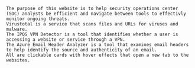     The purpose of this website is to help security operations center (SOC) analysts be efficient and navigate between tools to effectivly monitor ongoing threats.
    Virustotal is a service that scans files and URLs for viruses and malware.
    The IPQS VPN Detector is a tool that identifies whether a user is accessing a website or service through a VPN.
    The Azure Email Header Analyzer is a tool that examines email headers to help identify the source and authenticity of an email.
    All are clickable cards with hover effects that open a new tab to the websites.
